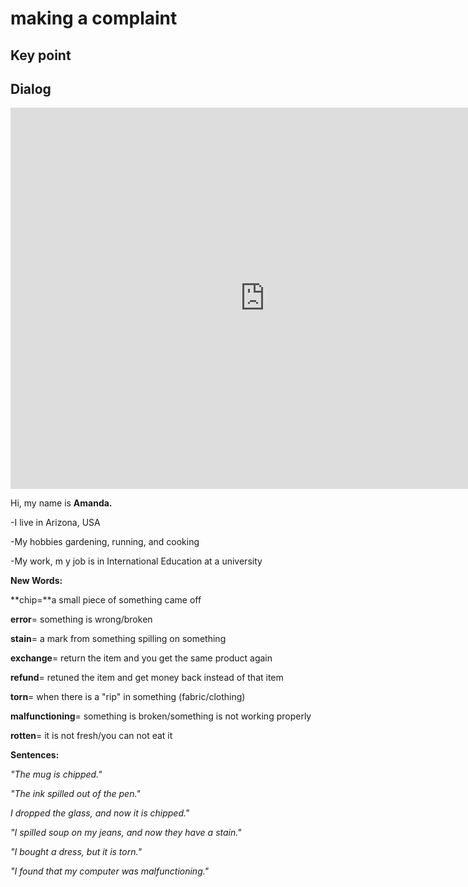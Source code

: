 # making a complaint

## Key point





## Dialog

<iframe name="easyXDM_default3853_provider" id="easyXDM_default3853_provider" src="https://cns.ef-cdn.com/Juno/EvcContent/11/81/Making_a_complaint/index.html?api_v=0.0.13&amp;accessKey=76c11090-0246-4795-8324-b57bc255ccdb&amp;attendanceToken=0301bc60-7925-4020-960b-dbf15b1623b9&amp;xdm_e=https%3A%2F%2Fevc.ef.com.cn&amp;xdm_c=default3853&amp;xdm_p=1" frameborder="0" style="box-sizing: border-box; width: 813px; height: 609.75px;"></iframe>

Hi, my name is **Amanda.**

 



-I live in Arizona, USA

-My hobbies gardening, running, and cooking

-My work, m y job is in International Education at a university 

 

 

**New Words:** 

**chip=**a small piece of something came off



**error**= something is wrong/broken



**stain**= a mark from something spilling on something



**exchange**= return the item and you get the same product again



**refund**= retuned the item and get money back instead of that item



**torn**= when there is a "rip" in something (fabric/clothing)



**malfunctioning**= something is broken/something is not working properly



**rotten**= it is not fresh/you can not eat it



**Sentences:**

 *"The mug is chipped."*



*"The ink spilled out of the pen."*



*I dropped the glass, and now it is chipped."*



*"I spilled soup on my jeans, and now they have a stain."*



*"I bought a dress, but it is torn."*



*"I found that my computer was malfunctioning."*
